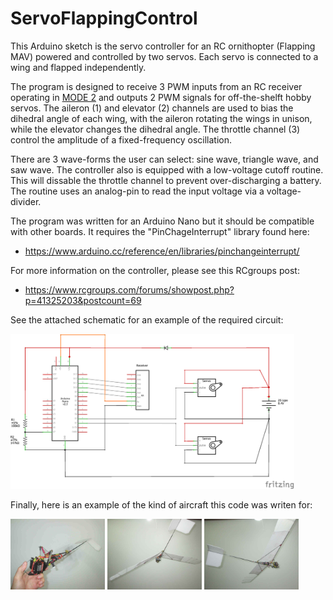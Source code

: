 # ServoFlappingControl
This Arduino sketch is the servo controller for an RC ornithopter (Flapping MAV) powered and controlled by two servos. Each servo is connected to a wing and flapped independently.

The program is designed to receive 3 PWM inputs from an RC receiver operating in [MODE 2](https://www.rc-airplane-world.com/rc-transmitter-modes.html) and outputs 2 PWM signals for off-the-shelft hobby servos. The aileron (1) and elevator (2) channels are used to bias the dihedral angle of each wing, with the aileron rotating the wings in unison, while the elevator changes the dihedral angle. The throttle channel (3) control the amplitude of a fixed-frequency oscillation. 

There are 3 wave-forms the user can select: sine wave, triangle wave, and saw wave. The controller also is equipped with a low-voltage cutoff routine. This will dissable the throttle channel to prevent over-discharging a battery. The routine uses an analog-pin to read the input voltage via a voltage-divider. 

The program was written for an Arduino Nano but it should be compatible with other boards. It requires the "PinChageInterrupt" library found here:

- https://www.arduino.cc/reference/en/libraries/pinchangeinterrupt/ 

For more information on the controller, please see this RCgroups post:

- https://www.rcgroups.com/forums/showpost.php?p=41325203&postcount=69

See the attached schematic for an example of the required circuit:

<img src = "ReceiverServoFlap_VoltCutoff.png" width = "90%" height = "90%">

Finally, here is an example of the kind of aircraft this code was writen for:

<img src = "/example_pics/servo_body_res.jpg" width = "30%" height = "30%"> <img src = "/example_pics/bottom_view_res.JPG" width = "30%" height = "30%"> <img src = "/example_pics/side_view_res.JPG" width = "30%" height = "30%">

